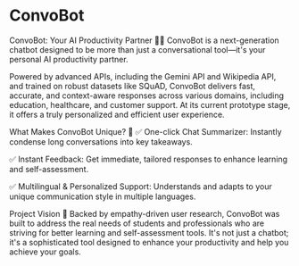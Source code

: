 # ConvoBot
ConvoBot: Your AI Productivity Partner 🤖✨
ConvoBot is a next-generation chatbot designed to be more than just a conversational tool—it's your personal AI productivity partner. 

Powered by advanced APIs, including the Gemini API and Wikipedia API, and trained on robust datasets like SQuAD, ConvoBot delivers fast, accurate, and context-aware responses across various domains, including education, healthcare, and customer support. At its current prototype stage, it offers a truly personalized and efficient user experience.

What Makes ConvoBot Unique? 🚀
✅ One-click Chat Summarizer: Instantly condense long conversations into key takeaways.

✅ Instant Feedback: Get immediate, tailored responses to enhance learning and self-assessment.

✅ Multilingual & Personalized Support: Understands and adapts to your unique communication style in multiple languages.

Project Vision 🎯
Backed by empathy-driven user research, ConvoBot was built to address the real needs of students and professionals who are striving for better learning and self-assessment tools. It's not just a chatbot; it's a sophisticated tool designed to enhance your productivity and help you achieve your goals.
